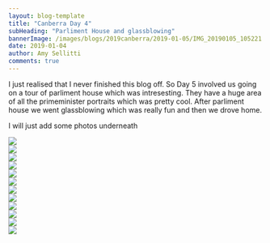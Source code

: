```yaml
---
layout: blog-template
title: "Canberra Day 4"
subHeading: "Parliment House and glassblowing"
bannerImage: /images/blogs/2019canberra/2019-01-05/IMG_20190105_105221.jpg_compressed.JPEG
date: 2019-01-04
author: Amy Sellitti
comments: true
---
```


I just realised that I never finished this blog off. So Day 5 involved us going on a tour of parliment house which was intresesting. They have a huge area of all the primeminister portraits which was pretty cool. After parliment house we went glassblowing which was really fun and then we drove home.

I will just add some photos underneath

<div class="center-image"><img src="/images/blogs/2019canberra/2019-01-05/20190105_105252.jpg_compressed.JPEG" /></div>
<div class="center-image"><img src="/images/blogs/2019canberra/2019-01-05/20190105_110900.jpg_compressed.JPEG" /></div>
<div class="center-image"><img src="/images/blogs/2019canberra/2019-01-05/IMG_20190105_100632.jpg_compressed.JPEG" /></div>
<div class="center-image"><img src="/images/blogs/2019canberra/2019-01-05/IMG_20190105_105221.jpg_compressed.JPEG" /></div>
<div class="center-image"><img src="/images/blogs/2019canberra/2019-01-05/IMG_20190105_110551.jpg_compressed.JPEG" /></div>
<div class="center-image"><img src="/images/blogs/2019canberra/2019-01-05/IMG_20190105_135952.jpg_compressed.JPEG" /></div>
<div class="center-image"><img src="/images/blogs/2019canberra/2019-01-05/IMG_20190105_140534.jpg_compressed.JPEG" /></div>
<div class="center-image"><img src="/images/blogs/2019canberra/2019-01-05/IMG_20190105_141015.jpg_compressed.JPEG" /></div>
<div class="center-image"><img src="/images/blogs/2019canberra/2019-01-05/IMG_20190105_143853.jpg_compressed.JPEG" /></div>
<div class="center-image"><img src="/images/blogs/2019canberra/2019-01-05/IMG_20190105_145303.jpg_compressed.JPEG" /></div>
<div class="center-image"><img src="/images/blogs/2019canberra/2019-01-05/IMG_20190105_150604.jpg_compressed.JPEG" /></div>
<div class="center-image"><img src="/images/blogs/2019canberra/2019-01-05/IMG_20190105_153702.jpg_compressed.JPEG" /></div>
